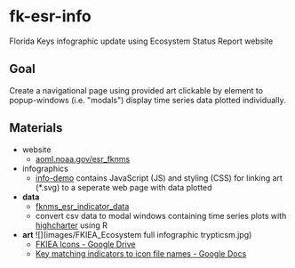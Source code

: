 # fk-esr-info
Florida Keys infographic update using Ecosystem Status Report website

## Goal

Create a navigational page using provided art clickable by element to popup-windows (i.e. "modals") display time series data plotted individually.

## Materials

- website
  * [aoml.noaa.gov/esr_fknms](https://www.aoml.noaa.gov/esr_fknms)
- infographics
  * [info-demo](https://github.com/marinebon/info-demo) contains JavaScript (JS) and styling (CSS) for linking art (*.svg) to a seperate web page with data plotted
- **data**
  * [fknms_esr_indicator_data](https://github.com/marinebon/fk-esr-info/tree/main/data/fknms_esr_indicator_data)
  * convert csv data to modal windows containing time series plots with [highcharter](https://jkunst.com/highcharter/articles/highcharts.html) using R
- **art**
  ![](images/FKIEA_Ecosystem full infographic trypticsm.jpg)
  * [FKIEA Icons - Google Drive](https://drive.google.com/drive/u/3/folders/14hT-XPPxkwZ8NgV9PfVZDbGR8dWS8Xnc)
  * [Key matching indicators to icon file names - Google Docs](https://docs.google.com/document/d/1Um7RmjAa4BLdokMcWZhMf40JTDgbB5qOzWRJsvRGDuw/edit)

  
  